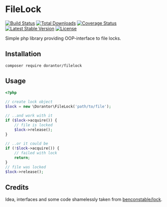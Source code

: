 # FileLock

[![Build Status](https://travis-ci.com/dorantor/filelock.svg?branch=master&1)](https://travis-ci.org/dorantor/filelock)
[![Total Downloads](http://img.shields.io/packagist/dt/dorantor/filelock.svg?1)](https://packagist.org/packages/dorantor/filelock)
[![Coverage Status](https://coveralls.io/repos/github/dorantor/filelock/badge.svg?branch=master&1)](https://coveralls.io/github/dorantor/filelock?branch=master)
[![Latest Stable Version](https://poser.pugx.org/dorantor/filelock/v/stable)](https://packagist.org/packages/dorantor/filelock)
[![License](https://poser.pugx.org/dorantor/filelock/license)](https://packagist.org/packages/dorantor/filelock)

Simple php library providing OOP-interface to file locks.

## Installation
`composer require dorantor/filelock`

## Usage

```php
<?php
 
// create lock object
$lock = new \Dorantor\FileLock('path/to/file');

// ..and work with it
if ($lock->acquire()) {
    // file is locked
    $lock->release();
}
 
// ..or it could be
if (!$lock->acquire()) {
    // failed with lock
    return;
}
// file was locked
$lock->release();
```

## Credits
Idea, interfaces and some code shamelessly taken from [benconstable/lock](https://github.com/BenConstable/lock).